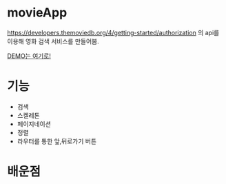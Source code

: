 # movieApp
https://developers.themoviedb.org/4/getting-started/authorization 의 api를 이용해 영화 검색 서비스를 만들어봄.

[DEMO는 여기로!](movie-app-vanila-js.netlify.app)

# 기능
- 검색
- 스켈레톤
- 페이지네이션
- 정렬
- 라우터를 통한 앞,뒤로가기 버튼


# 배운점
